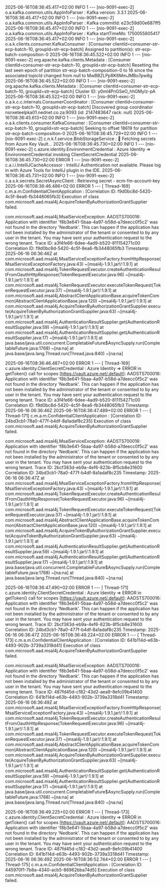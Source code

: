 2025-06-16T08:36:45.417+02:00  INFO 1 --- [nio-9091-exec-2] o.a.kafka.common.utils.AppInfoParser     : Kafka version: 3.3.1
2025-06-16T08:36:45.417+02:00  INFO 1 --- [nio-9091-exec-2] o.a.kafka.common.utils.AppInfoParser     : Kafka commitId: e23c59d00e687ff5
2025-06-16T08:36:45.417+02:00  INFO 1 --- [nio-9091-exec-2] o.a.kafka.common.utils.AppInfoParser     : Kafka startTimeMs: 1750055805417
2025-06-16T08:36:45.417+02:00  INFO 1 --- [nio-9091-exec-2] o.a.k.clients.consumer.KafkaConsumer     : [Consumer clientId=consumer-str-ecp-batch-10, groupId=str-ecp-batch] Assigned to partition(s): str-ecp-batch-composition-0
2025-06-16T08:36:45.522+02:00  INFO 1 --- [nio-9091-exec-2] org.apache.kafka.clients.Metadata        : [Consumer clientId=consumer-str-ecp-batch-10, groupId=str-ecp-batch] Resetting the last seen epoch of partition str-ecp-batch-composition-0 to 16 since the associated topicId changed from null to MwBBZLPpRK6MmJMBo7pw8g
2025-06-16T08:36:45.522+02:00  INFO 1 --- [nio-9091-exec-2] org.apache.kafka.clients.Metadata        : [Consumer clientId=consumer-str-ecp-batch-10, groupId=str-ecp-batch] Cluster ID: y0ml4PnGSeO_hhGMyIz-pA
2025-06-16T08:36:45.522+02:00  INFO 1 --- [nio-9091-exec-2] o.a.k.c.c.internals.ConsumerCoordinator  : [Consumer clientId=consumer-str-ecp-batch-10, groupId=str-ecp-batch] Discovered group coordinator nsnxeteelpka01.nednet.co.za:9093 (id: 2147483647 rack: null)
2025-06-16T08:36:45.613+02:00  INFO 1 --- [nio-9091-exec-2] o.a.k.clients.consumer.KafkaConsumer     : [Consumer clientId=consumer-str-ecp-batch-10, groupId=str-ecp-batch] Seeking to offset 18619 for partition str-ecp-batch-composition-0
2025-06-16T08:36:45.729+02:00  INFO 1 --- [nio-9091-exec-2] c.n.k.f.service.BlobStorageService       : 🔐 Fetching secrets from Azure Key Vault...
2025-06-16T08:36:45.730+02:00  INFO 1 --- [nio-9091-exec-2] c.azure.identity.EnvironmentCredential   : Azure Identity => EnvironmentCredential invoking ClientSecretCredential
2025-06-16T08:36:45.730+02:00 ERROR 1 --- [nio-9091-exec-2] c.a.i.i.IntelliJCacheAccessor            : IntelliJ Authentication not available. Please log in with Azure Tools for IntelliJ plugin in the IDE.
2025-06-16T08:36:45.731+02:00  INFO 1 --- [nio-9091-exec-2] c.a.s.k.secrets.SecretAsyncClient        : Retrieving secret - ecm-fm-account-key
2025-06-16T08:36:46.486+02:00 ERROR 1 --- [     Thread-169] c.m.a.m.ConfidentialClientApplication    : [Correlation ID: f9d0bc8d-5420-4c5f-8ea6-fb3448065fb3] Execution of class com.microsoft.aad.msal4j.AcquireTokenByAuthorizationGrantSupplier failed.

com.microsoft.aad.msal4j.MsalServiceException: AADSTS700016: Application with identifier 'f8b3e641-5baa-4a97-b58d-a7deecc0f5c2' was not found in the directory 'Nedbank'. This can happen if the application has not been installed by the administrator of the tenant or consented to by any user in the tenant. You may have sent your authentication request to the wrong tenant. Trace ID: a3f4fe66-6dee-4ad9-b520-811154271c00 Correlation ID: f9d0bc8d-5420-4c5f-8ea6-fb3448065fb3 Timestamp: 2025-06-16 06:36:46Z
	at com.microsoft.aad.msal4j.MsalServiceExceptionFactory.fromHttpResponse(MsalServiceExceptionFactory.java:43) ~[msal4j-1.9.1.jar!/:1.9.1]
	at com.microsoft.aad.msal4j.TokenRequestExecutor.createAuthenticationResultFromOauthHttpResponse(TokenRequestExecutor.java:96) ~[msal4j-1.9.1.jar!/:1.9.1]
	at com.microsoft.aad.msal4j.TokenRequestExecutor.executeTokenRequest(TokenRequestExecutor.java:37) ~[msal4j-1.9.1.jar!/:1.9.1]
	at com.microsoft.aad.msal4j.AbstractClientApplicationBase.acquireTokenCommon(AbstractClientApplicationBase.java:120) ~[msal4j-1.9.1.jar!/:1.9.1]
	at com.microsoft.aad.msal4j.AcquireTokenByAuthorizationGrantSupplier.execute(AcquireTokenByAuthorizationGrantSupplier.java:63) ~[msal4j-1.9.1.jar!/:1.9.1]
	at com.microsoft.aad.msal4j.AuthenticationResultSupplier.get(AuthenticationResultSupplier.java:59) ~[msal4j-1.9.1.jar!/:1.9.1]
	at com.microsoft.aad.msal4j.AuthenticationResultSupplier.get(AuthenticationResultSupplier.java:17) ~[msal4j-1.9.1.jar!/:1.9.1]
	at java.base/java.util.concurrent.CompletableFuture$AsyncSupply.run(CompletableFuture.java:1768) ~[na:na]
	at java.base/java.lang.Thread.run(Thread.java:840) ~[na:na]

2025-06-16T08:36:46.487+02:00 ERROR 1 --- [     Thread-169] c.azure.identity.ClientSecretCredential  : Azure Identity => ERROR in getToken() call for scopes [https://vault.azure.net/.default]: AADSTS700016: Application with identifier 'f8b3e641-5baa-4a97-b58d-a7deecc0f5c2' was not found in the directory 'Nedbank'. This can happen if the application has not been installed by the administrator of the tenant or consented to by any user in the tenant. You may have sent your authentication request to the wrong tenant. Trace ID: a3f4fe66-6dee-4ad9-b520-811154271c00 Correlation ID: f9d0bc8d-5420-4c5f-8ea6-fb3448065fb3 Timestamp: 2025-06-16 06:36:46Z
2025-06-16T08:36:47.489+02:00 ERROR 1 --- [     Thread-171] c.m.a.m.ConfidentialClientApplication    : [Correlation ID: 24bd3cb1-78a0-477f-b4df-8a1adaf8c235] Execution of class com.microsoft.aad.msal4j.AcquireTokenByAuthorizationGrantSupplier failed.

com.microsoft.aad.msal4j.MsalServiceException: AADSTS700016: Application with identifier 'f8b3e641-5baa-4a97-b58d-a7deecc0f5c2' was not found in the directory 'Nedbank'. This can happen if the application has not been installed by the administrator of the tenant or consented to by any user in the tenant. You may have sent your authentication request to the wrong tenant. Trace ID: 2bcf383d-eb9a-4ef6-823b-8f5cb8e31600 Correlation ID: 24bd3cb1-78a0-477f-b4df-8a1adaf8c235 Timestamp: 2025-06-16 06:36:47Z
	at com.microsoft.aad.msal4j.MsalServiceExceptionFactory.fromHttpResponse(MsalServiceExceptionFactory.java:43) ~[msal4j-1.9.1.jar!/:1.9.1]
	at com.microsoft.aad.msal4j.TokenRequestExecutor.createAuthenticationResultFromOauthHttpResponse(TokenRequestExecutor.java:96) ~[msal4j-1.9.1.jar!/:1.9.1]
	at com.microsoft.aad.msal4j.TokenRequestExecutor.executeTokenRequest(TokenRequestExecutor.java:37) ~[msal4j-1.9.1.jar!/:1.9.1]
	at com.microsoft.aad.msal4j.AbstractClientApplicationBase.acquireTokenCommon(AbstractClientApplicationBase.java:120) ~[msal4j-1.9.1.jar!/:1.9.1]
	at com.microsoft.aad.msal4j.AcquireTokenByAuthorizationGrantSupplier.execute(AcquireTokenByAuthorizationGrantSupplier.java:63) ~[msal4j-1.9.1.jar!/:1.9.1]
	at com.microsoft.aad.msal4j.AuthenticationResultSupplier.get(AuthenticationResultSupplier.java:59) ~[msal4j-1.9.1.jar!/:1.9.1]
	at com.microsoft.aad.msal4j.AuthenticationResultSupplier.get(AuthenticationResultSupplier.java:17) ~[msal4j-1.9.1.jar!/:1.9.1]
	at java.base/java.util.concurrent.CompletableFuture$AsyncSupply.run(CompletableFuture.java:1768) ~[na:na]
	at java.base/java.lang.Thread.run(Thread.java:840) ~[na:na]

2025-06-16T08:36:47.490+02:00 ERROR 1 --- [     Thread-171] c.azure.identity.ClientSecretCredential  : Azure Identity => ERROR in getToken() call for scopes [https://vault.azure.net/.default]: AADSTS700016: Application with identifier 'f8b3e641-5baa-4a97-b58d-a7deecc0f5c2' was not found in the directory 'Nedbank'. This can happen if the application has not been installed by the administrator of the tenant or consented to by any user in the tenant. You may have sent your authentication request to the wrong tenant. Trace ID: 2bcf383d-eb9a-4ef6-823b-8f5cb8e31600 Correlation ID: 24bd3cb1-78a0-477f-b4df-8a1adaf8c235 Timestamp: 2025-06-16 06:36:47Z
2025-06-16T08:36:49.224+02:00 ERROR 1 --- [     Thread-173] c.m.a.m.ConfidentialClientApplication    : [Correlation ID: 641b114d-e63b-4493-902b-3739a3318d41] Execution of class com.microsoft.aad.msal4j.AcquireTokenByAuthorizationGrantSupplier failed.

com.microsoft.aad.msal4j.MsalServiceException: AADSTS700016: Application with identifier 'f8b3e641-5baa-4a97-b58d-a7deecc0f5c2' was not found in the directory 'Nedbank'. This can happen if the application has not been installed by the administrator of the tenant or consented to by any user in the tenant. You may have sent your authentication request to the wrong tenant. Trace ID: 487fd45d-c182-43d2-aea9-8efc09b41400 Correlation ID: 641b114d-e63b-4493-902b-3739a3318d41 Timestamp: 2025-06-16 06:36:49Z
	at com.microsoft.aad.msal4j.MsalServiceExceptionFactory.fromHttpResponse(MsalServiceExceptionFactory.java:43) ~[msal4j-1.9.1.jar!/:1.9.1]
	at com.microsoft.aad.msal4j.TokenRequestExecutor.createAuthenticationResultFromOauthHttpResponse(TokenRequestExecutor.java:96) ~[msal4j-1.9.1.jar!/:1.9.1]
	at com.microsoft.aad.msal4j.TokenRequestExecutor.executeTokenRequest(TokenRequestExecutor.java:37) ~[msal4j-1.9.1.jar!/:1.9.1]
	at com.microsoft.aad.msal4j.AbstractClientApplicationBase.acquireTokenCommon(AbstractClientApplicationBase.java:120) ~[msal4j-1.9.1.jar!/:1.9.1]
	at com.microsoft.aad.msal4j.AcquireTokenByAuthorizationGrantSupplier.execute(AcquireTokenByAuthorizationGrantSupplier.java:63) ~[msal4j-1.9.1.jar!/:1.9.1]
	at com.microsoft.aad.msal4j.AuthenticationResultSupplier.get(AuthenticationResultSupplier.java:59) ~[msal4j-1.9.1.jar!/:1.9.1]
	at com.microsoft.aad.msal4j.AuthenticationResultSupplier.get(AuthenticationResultSupplier.java:17) ~[msal4j-1.9.1.jar!/:1.9.1]
	at java.base/java.util.concurrent.CompletableFuture$AsyncSupply.run(CompletableFuture.java:1768) ~[na:na]
	at java.base/java.lang.Thread.run(Thread.java:840) ~[na:na]

2025-06-16T08:36:49.225+02:00 ERROR 1 --- [     Thread-173] c.azure.identity.ClientSecretCredential  : Azure Identity => ERROR in getToken() call for scopes [https://vault.azure.net/.default]: AADSTS700016: Application with identifier 'f8b3e641-5baa-4a97-b58d-a7deecc0f5c2' was not found in the directory 'Nedbank'. This can happen if the application has not been installed by the administrator of the tenant or consented to by any user in the tenant. You may have sent your authentication request to the wrong tenant. Trace ID: 487fd45d-c182-43d2-aea9-8efc09b41400 Correlation ID: 641b114d-e63b-4493-902b-3739a3318d41 Timestamp: 2025-06-16 06:36:49Z
2025-06-16T08:36:52.744+02:00 ERROR 1 --- [     Thread-175] c.m.a.m.ConfidentialClientApplication    : [Correlation ID: 445970f1-7b8a-4340-acb5-86962bba74d5] Execution of class com.microsoft.aad.msal4j.AcquireTokenByAuthorizationGrantSupplier failed.
